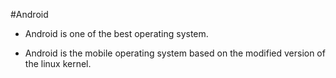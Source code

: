 #Android




- Android is one of the best operating system.


- Android is the mobile operating system based on the modified version of the linux kernel.